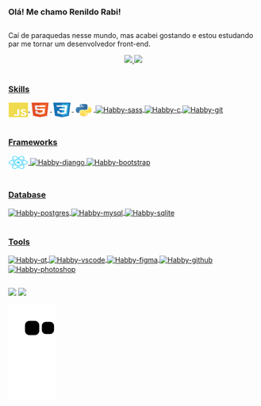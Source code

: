### Olá! Me chamo Renildo Rabi!
##

Caí de paraquedas nesse mundo, mas acabei gostando e estou estudando par me tornar um desenvolvedor front-end.

<div align="center">
  <a href="https://github.com/rafaballerini">
  <img height="180em" src="https://github-readme-stats.vercel.app/api?username=Renildo15&show_icons=true&theme=dark&include_all_commits=true&count_private=true"/>
  <img height="180em" src="https://github-readme-stats.vercel.app/api/top-langs/?username=Renildo15&layout=compact&langs_count=7&theme=dark"/>
</div>
<div style="display: inline_block"><br>
  <h3>Skills</h3>
  <img align="center" alt="Habby-Js" height="30" width="40" src="https://raw.githubusercontent.com/devicons/devicon/master/icons/javascript/javascript-plain.svg">
  <img align="center" alt="Habby-HTML" height="30" width="40" src="https://raw.githubusercontent.com/devicons/devicon/master/icons/html5/html5-original.svg">
  <img align="center" alt="Habby-CSS" height="30" width="40" src="https://raw.githubusercontent.com/devicons/devicon/master/icons/css3/css3-original.svg">
  <img align="center" alt="Habby-Python" height="30" width="40" src="https://raw.githubusercontent.com/devicons/devicon/master/icons/python/python-original.svg">
  <img align="center" alt="Habby-sass" height="30" width="40" src="https://cdn.jsdelivr.net/gh/devicons/devicon/icons/sass/sass-original.svg" />
  <img align="center" alt="Habby-c" height="30" width="40" src="https://cdn.jsdelivr.net/gh/devicons/devicon/icons/c/c-original.svg" />
  <img align="center" alt="Habby-git" height="30" width="40" src="https://cdn.jsdelivr.net/gh/devicons/devicon/icons/git/git-original.svg" />
  <br>
  <br>
  <h3>Frameworks</h3>
  <img align="center" alt="Habby-React" height="30" width="40" src="https://raw.githubusercontent.com/devicons/devicon/master/icons/react/react-original.svg">
  <img align="center" alt="Habby-django" height="30" width="40" src="https://cdn.jsdelivr.net/gh/devicons/devicon/icons/django/django-plain-wordmark.svg" />
  <img align="center" alt="Habby-bootstrap" height="30" width="40" src="https://cdn.jsdelivr.net/gh/devicons/devicon/icons/bootstrap/bootstrap-original-wordmark.svg" />
  <br>
  <br>
  <h3>Database</h3>
  <img align="center" alt="Habby-postgres" height="30" width="40" src="https://cdn.jsdelivr.net/gh/devicons/devicon/icons/postgresql/postgresql-original.svg" />
  <img align="center" alt="Habby-mysql" height="30" width="40" src="https://cdn.jsdelivr.net/gh/devicons/devicon/icons/mysql/mysql-plain.svg" />
  <img align="center" alt="Habby-sqlite" height="30" width="40" src="https://cdn.jsdelivr.net/gh/devicons/devicon/icons/sqlite/sqlite-original.svg" />
  <br>
  <br>
  <h3>Tools</h3>
  <img align="center" alt="Habby-qt" height="30" width="40" src="https://cdn.jsdelivr.net/gh/devicons/devicon/icons/qt/qt-original.svg" />
  <img align="center" alt="Habby-vscode" height="30" width="40" src="https://cdn.jsdelivr.net/gh/devicons/devicon/icons/vscode/vscode-original.svg" />
  <img align="center" alt="Habby-figma" height="30" width="40" src="https://cdn.jsdelivr.net/gh/devicons/devicon/icons/figma/figma-original.svg" />
  <img align="center" alt="Habby-github" height="30" width="40" src="https://cdn.jsdelivr.net/gh/devicons/devicon/icons/github/github-original.svg" />
  <img align="center" alt="Habby-photoshop" height="30" width="40" src="https://cdn.jsdelivr.net/gh/devicons/devicon/icons/photoshop/photoshop-plain.svg" />
          
          

  
</div>
  
  ##
  
  
<div>
  
  <a href = "mailto:renildorabi22@gmail.com"><img src="https://img.shields.io/badge/-Gmail-%23333?style=for-the-badge&logo=gmail&logoColor=white" target="_blank"></a>
  <a href="https://www.linkedin.com/in/renildo-rabi-vale-dos-santos-992127201/" target="_blank"><img src="https://img.shields.io/badge/-LinkedIn-%230077B5?style=for-the-badge&logo=linkedin&logoColor=white" target="_blank"></a> 
 
  ![Snake animation](https://github.com/Renildo15/Renildo15/blob/output/github-contribution-grid-snake.svg)
  
</div>



